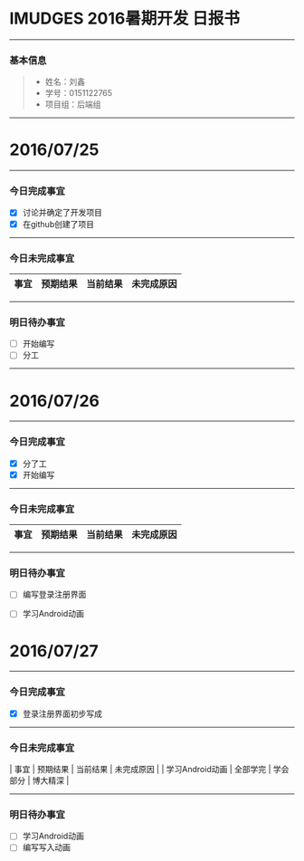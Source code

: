 # IMUDGES 2016暑期开发 日报书


-------


### 基本信息
> * 姓名：刘鑫
> * 学号：0151122765   
> * 项目组：后端组

-------


# 2016/07/25

-------

### 今日完成事宜
- [x]  讨论并确定了开发项目
- [x]  在github创建了项目
-----
### 今日未完成事宜


| 事宜     |预期结果| 当前结果  | 未完成原因   |
| --------   | -----:  | -----:  | :----:  |


------
### 明日待办事宜
- [ ] 开始编写
- [ ] 分工

-------


# 2016/07/26

-------

### 今日完成事宜
- [x]  分了工
- [x]  开始编写
-----
### 今日未完成事宜


| 事宜     |预期结果| 当前结果  | 未完成原因   |
| --------   | -----:  | -----:  | :----:  |


------
### 明日待办事宜
- [ ] 编写登录注册界面
- [ ] 学习Android动画


# 2016/07/27

-------

### 今日完成事宜
- [x]  登录注册界面初步写成
-----
### 今日未完成事宜


| 事宜              | 预期结果 | 当前结果  | 未完成原因   |
| 学习Android动画   | 全部学完 | 学会部分  |  博大精深    |


------
### 明日待办事宜
- [ ] 学习Android动画
- [ ] 编写写入动画
